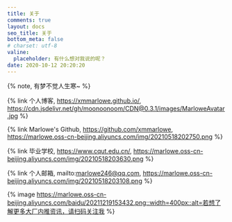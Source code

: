 ```yaml
---
title: 关于
comments: true
layout: docs
seo_title: 关于
bottom_meta: false
# charset: utf-8
valine:
  placeholder: 有什么想对我说的呢？
date: 2020-10-12 20:20:20
---
```


{% note, 有梦不觉人生寒~ %}

{% link 个人博客, https://xmmarlowe.github.io/, https://cdn.jsdelivr.net/gh/moonoonoom/CDN@0.3.1/images/MarloweAvatar.jpg %}

{% link Marlowe's Github, https://github.com/xmmarlowe,  https://marlowe.oss-cn-beijing.aliyuncs.com/img/20210518202750.png %}

{% link 毕业学校, https://www.cqut.edu.cn/, https://marlowe.oss-cn-beijing.aliyuncs.com/img/20210518203630.png %}

{% link 个人邮箱, mailto:marlowe246@qq.com, https://marlowe.oss-cn-beijing.aliyuncs.com/img/20210518203108.png %}

{% image https://marlowe.oss-cn-beijing.aliyuncs.com/baidu/20211219153432.png::width=400px::alt=若想了解更多大厂内推资讯，请扫码关注我 %}
